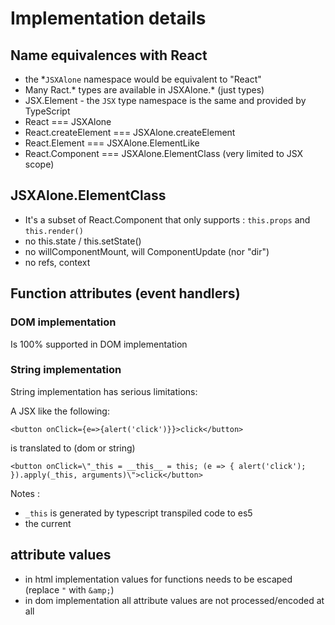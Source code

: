 # Implementation details

## Name equivalences with React

 * the *`JSXAlone` namespace would be equivalent to "React" 
 * Many Ract.* types are available in JSXAlone.* (just types)
 * JSX.Element - the `JSX` type namespace is the same and provided by TypeScript
 * React === JSXAlone 
 * React.createElement === JSXAlone.createElement
 * React.Element === JSXAlone.ElementLike
 * React.Component === JSXAlone.ElementClass (very limited to JSX scope)

## JSXAlone.ElementClass

 * It's a subset of React.Component that only supports : `this.props` and `this.render()`
  * no this.state / this.setState()
  * no willComponentMount, will ComponentUpdate (nor "dir")
  * no refs, context

## Function attributes (event handlers)

### DOM implementation

Is 100% supported in  DOM implementation
 <!-- has acceptable support: 

 * event handlers must have an acendant  elementClass and that will be the context of all descendant's handlers. This is accomplished by binding the root ElementClass (instance) with the function attributes so 'this' will be that element class instance for all of them. -->

### String implementation

String implementation has serious limitations:

A JSX like the following:

```
<button onClick={e=>{alert('click')}}>click</button>
```

is translated to (dom or string)

```
<button onClick=\"_this = __this__ = this; (e => { alert('click'); }).apply(_this, arguments)\">click</button>
```

Notes : 
 * `_this` is generated by typescript transpiled code to es5
 * the current 

## attribute values

 * in html implementation  values for functions needs to be escaped (replace `"` with `&amp;`)
 * in dom implementation all attribute values are not processed/encoded at all